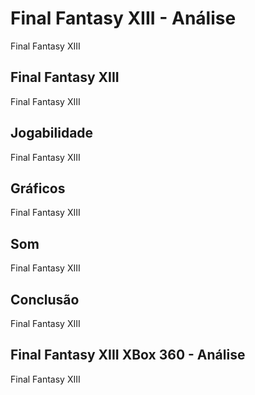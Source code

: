 ---
---

# Final Fantasy XIII - Análise

Final Fantasy XIII

## Final Fantasy XIII

Final Fantasy XIII

## Jogabilidade

Final Fantasy XIII

## Gráficos

Final Fantasy XIII

## Som

Final Fantasy XIII

## Conclusão

Final Fantasy XIII

## Final Fantasy XIII XBox 360 - Análise

Final Fantasy XIII
